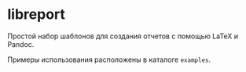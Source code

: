# libreport

Простой набор шаблонов для создания отчетов с помощью LaTeX и Pandoc.

Примеры использования расположены в каталоге `examples`.
